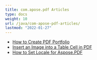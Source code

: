 ```yaml
---
title: com.apose.pdf Articles
type: docs
weight: 10
url: /java/com-apose-pdf-articles/
lastmod: "2022-01-27"
---
```


- [How to Create PDF Portfolio](/pdf/java/how-to-create-pdf-portfolio/)
- [Insert an Image into a Table Cell in PDF](/pdf/java/insert-an-image-into-a-table-cell-in-pdf/)
- [How to Set Locale for Aspose.PDF](/pdf/java/how-to-set-locale-for-aspose-pdf/)
